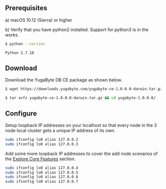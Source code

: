 ## Prerequisites

a) <i class="fa fa-apple" aria-hidden="true"></i> macOS 10.12 (Sierra) or higher

b) Verify that you have python2 installed. Support for python3 is in the works.

```{.sh .copy .separator-dollar}
$ python --version
```
```sh
Python 2.7.10
```

## Download

Download the YugaByte DB CE package as shown below.

```{.sh .copy .separator-dollar}
$ wget https://downloads.yugabyte.com/yugabyte-ce-1.0.0.0-darwin.tar.gz
```
```{.sh .copy .separator-dollar}
$ tar xvfz yugabyte-ce-1.0.0.0-darwin.tar.gz && cd yugabyte-1.0.0.0/
```

## Configure

Setup loopback IP addresses on your localhost so that every node in the 3 node local cluster gets a unique IP address of its own.

```{.sh .copy}
sudo ifconfig lo0 alias 127.0.0.2
sudo ifconfig lo0 alias 127.0.0.3
```

Add some more loopback IP addresses to cover the add node scenarios of the [Explore Core Features](../../explore/) section.

```{.sh .copy}
sudo ifconfig lo0 alias 127.0.0.4
sudo ifconfig lo0 alias 127.0.0.5
sudo ifconfig lo0 alias 127.0.0.6
sudo ifconfig lo0 alias 127.0.0.7
```
